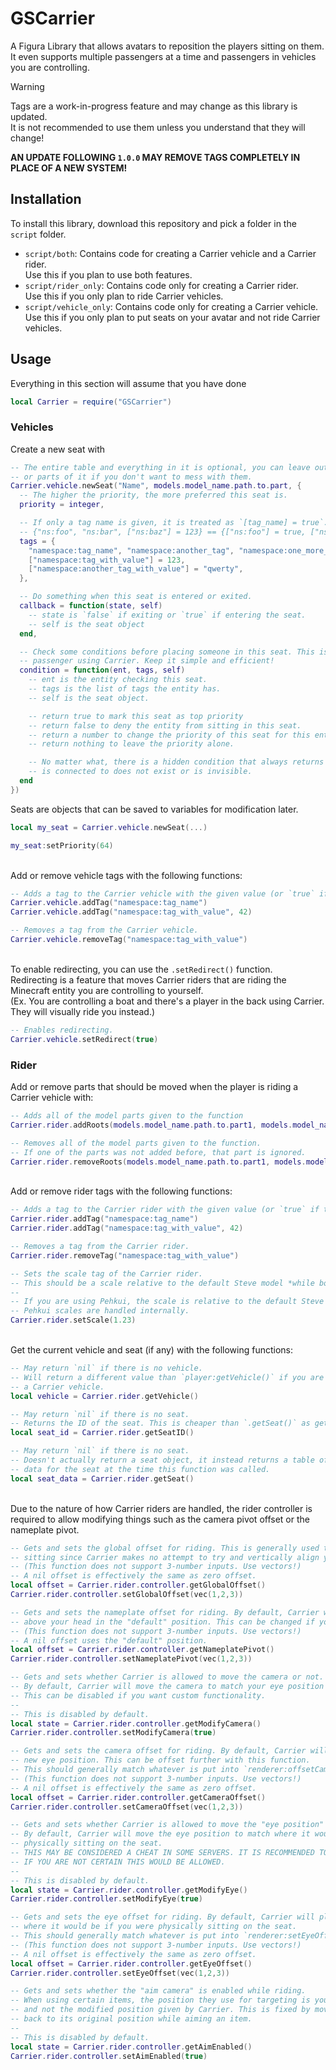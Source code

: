 # GSCarrier

A Figura Library that allows avatars to reposition the players sitting on them. It even supports multiple passengers at
a time and passengers in vehicles you are controlling.

> [!WARNING]  
> Tags are a work-in-progress feature and may change as this library is updated.  
> It is not recommended to use them unless you understand that they will change!
>
> **AN UPDATE FOLLOWING `1.0.0` MAY REMOVE TAGS COMPLETELY IN PLACE OF A NEW SYSTEM!**


## Installation

To install this library, download this repository and pick a folder in the `script` folder.
* `script/both`: Contains code for creating a Carrier vehicle and a Carrier rider.  
  Use this if you plan to use both features.
* `script/rider_only`: Contains code only for creating a Carrier rider.  
  Use this if you only plan to ride Carrier vehicles.
* `script/vehicle_only`: Contains code only for creating a Carrier vehicle.  
  Use this if you only plan to put seats on your avatar and not ride Carrier vehicles.


## Usage

Everything in this section will assume that you have done
```lua
local Carrier = require("GSCarrier")
```


### Vehicles

Create a new seat with
```lua
-- The entire table and everything in it is optional, you can leave out the entire table
-- or parts of it if you don't want to mess with them.
Carrier.vehicle.newSeat("Name", models.model_name.path.to.part, {
  -- The higher the priority, the more preferred this seat is.
  priority = integer,

  -- If only a tag name is given, it is treated as `[tag_name] = true`.
  -- {"ns:foo", "ns:bar", ["ns:baz"] = 123} == {["ns:foo"] = true, ["ns:bar"] true, ["ns:baz"] = 123}
  tags = {
    "namespace:tag_name", "namespace:another_tag", "namespace:one_more_tag",
    ["namespace:tag_with_value"] = 123,
    ["namespace:another_tag_with_value"] = "qwerty",
  },

  -- Do something when this seat is entered or exited.
  callback = function(state, self)
    -- state is `false` if exiting or `true` if entering the seat.
    -- self is the seat object
  end,

  -- Check some conditions before placing someone in this seat. This is checked once per tick per
  -- passenger using Carrier. Keep it simple and efficient!
  condition = function(ent, tags, self)
    -- ent is the entity checking this seat.
    -- tags is the list of tags the entity has.
    -- self is the seat object.

    -- return true to mark this seat as top priority
    -- return false to deny the entity from sitting in this seat.
    -- return a number to change the priority of this seat for this entity.
    -- return nothing to leave the priority alone.

    -- No matter what, there is a hidden condition that always returns `false` if the part this seat
    -- is connected to does not exist or is invisible.
  end
})
```
Seats are objects that can be saved to variables for modification later.
```lua
local my_seat = Carrier.vehicle.newSeat(...)

my_seat:setPriority(64)
```
&nbsp;  
Add or remove vehicle tags with the following functions:
```lua
-- Adds a tag to the Carrier vehicle with the given value (or `true` if there is none)
Carrier.vehicle.addTag("namespace:tag_name")
Carrier.vehicle.addTag("namespace:tag_with_value", 42)

-- Removes a tag from the Carrier vehicle.
Carrier.vehicle.removeTag("namespace:tag_with_value")
```
&nbsp;  
To enable redirecting, you can use the `.setRedirect()` function.  
Redirecting is a feature that moves Carrier riders that are riding the Minecraft entity you are controlling to
yourself.  
(Ex. You are controlling a boat and there's a player in the back using Carrier. They will visually ride you instead.)
```lua
-- Enables redirecting.
Carrier.vehicle.setRedirect(true)
```


### Rider

Add or remove parts that should be moved when the player is riding a Carrier vehicle with:
```lua
-- Adds all of the model parts given to the function
Carrier.rider.addRoots(models.model_name.path.to.part1, models.model_name.path.to.part2, etc.)

-- Removes all of the model parts given to the function.
-- If one of the parts was not added before, that part is ignored.
Carrier.rider.removeRoots(models.model_name.path.to.part1, models.model_name.path.to.part2, etc.)
```
&nbsp;  
Add or remove rider tags with the following functions:
```lua
-- Adds a tag to the Carrier rider with the given value (or `true` if there is none)
Carrier.rider.addTag("namespace:tag_name")
Carrier.rider.addTag("namespace:tag_with_value", 42)

-- Removes a tag from the Carrier rider.
Carrier.rider.removeTag("namespace:tag_with_value")

-- Sets the scale tag of the Carrier rider.
-- This should be a scale relative to the default Steve model *while both you and the Steve are sitting*.
--
-- If you are using Pehkui, the scale is relative to the default Steve model with the same pehkui scale.
-- Pehkui scales are handled internally.
Carrier.rider.setScale(1.23)
```
&nbsp;  
Get the current vehicle and seat (if any) with the following functions:
```lua
-- May return `nil` if there is no vehicle.
-- Will return a different value than `player:getVehicle()` if you are being redirected by
-- a Carrier vehicle.
local vehicle = Carrier.rider.getVehicle()

-- May return `nil` if there is no seat.
-- Returns the ID of the seat. This is cheaper than `.getSeat()` as getting the tag list is expensive.
local seat_id = Carrier.rider.getSeatID()

-- May return `nil` if there is no seat.
-- Doesn't actually return a seat object, it instead returns a table of
-- data for the seat at the time this function was called.
local seat_data = Carrier.rider.getSeat()
```
&nbsp;  
Due to the nature of how Carrier riders are handled, the rider controller is required to allow modifying things such as
the camera pivot offset or the nameplate pivot.
```lua
-- Gets and sets the global offset for riding. This is generally used to fix floating avatars when
-- sitting since Carrier makes no attempt to try and vertically align your avatar to the seat.
-- (This function does not support 3-number inputs. Use vectors!)
-- A nil offset is effectively the same as zero offset.
local offset = Carrier.rider.controller.getGlobalOffset()
Carrier.rider.controller.setGlobalOffset(vec(1,2,3))

-- Gets and sets the nameplate offset for riding. By default, Carrier will place the nameplate just
-- above your head in the "default" position. This can be changed if your avatar uses its own offset.
-- (This function does not support 3-number inputs. Use vectors!)
-- A nil offset uses the "default" position.
local offset = Carrier.rider.controller.getNameplatePivot()
Carrier.rider.controller.setNameplatePivot(vec(1,2,3))

-- Gets and sets whether Carrier is allowed to move the camera or not.
-- By default, Carrier will move the camera to match your eye position at the seat you are in.
-- This can be disabled if you want custom functionality.
--
-- This is disabled by default.
local state = Carrier.rider.controller.getModifyCamera()
Carrier.rider.controller.setModifyCamera(true)

-- Gets and sets the camera offset for riding. By default, Carrier will place the camera in your
-- new eye position. This can be offset further with this function.
-- This should generally match whatever is put into `renderer:offsetCameraPivot()`.
-- (This function does not support 3-number inputs. Use vectors!)
-- A nil offset is effectively the same as zero offset.
local offset = Carrier.rider.controller.getCameraOffset()
Carrier.rider.controller.setCameraOffset(vec(1,2,3))

-- Gets and sets whether Carrier is allowed to move the "eye position" or not.
-- By default, Carrier will move the eye position to match where it would be if you were
-- physically sitting on the seat.
-- THIS MAY BE CONSIDERED A CHEAT IN SOME SERVERS. IT IS RECOMMENDED TO LEAVE THIS DISABLED
-- IF YOU ARE NOT CERTAIN THIS WOULD BE ALLOWED.
--
-- This is disabled by default.
local state = Carrier.rider.controller.getModifyEye()
Carrier.rider.controller.setModifyEye(true)

-- Gets and sets the eye offset for riding. By default, Carrier will place the eye position
-- where it would be if you were physically sitting on the seat.
-- This should generally match whatever is put into `renderer:setEyeOffset()`.
-- (This function does not support 3-number inputs. Use vectors!)
-- A nil offset is effectively the same as zero offset.
local offset = Carrier.rider.controller.getEyeOffset()
Carrier.rider.controller.setEyeOffset(vec(1,2,3))

-- Gets and sets whether the "aim camera" is enabled while riding.
-- When using certain items, the position they use for targeting is your default position
-- and not the modified position given by Carrier. This is fixed by moving your camera
-- back to its original position while aiming an item.
--
-- This is disabled by default.
local state = Carrier.rider.controller.getAimEnabled()
Carrier.rider.controller.setAimEnabled(true)
